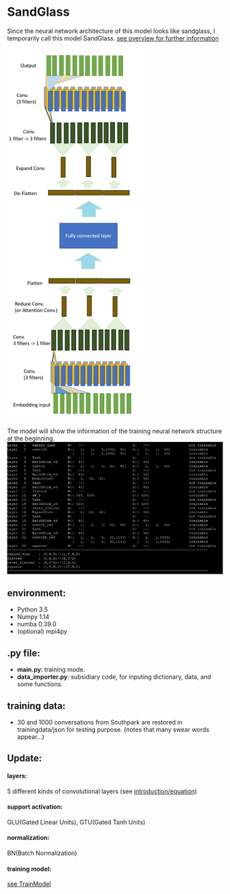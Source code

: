# SandGlass
Since the neural network architecture of this model looks like sandglass, I temporarily call this model SandGlass.
[see overview for further information](https://github.com/hchungdelta/Simple_NN_API/blob/master/NN_v3.0_SandGlass/introduction/overview/README.md)

<img src="introduction/sandglass.png" width="322">

The model will show the information of the training neural network structure at the beginning.
<img src="introduction/SP_test_info.png" width="602">

## environment:

* Python 3.5
* Numpy 1.14
* numba 0.39.0
* (optional) mpi4py

## .py file:
* **main.py**: training mode.
* **data_importer.py**: subsidiary code, for inputing dictionary, data, and some functions.
## training data:
* 30 and 1000 conversations from Southpark are restored in trainingdata/json for testing purpose. (notes that many swear words appear...) 

## Update:
#### layers: 
5 different kinds of convolutional layers (see [introduction/equation](https://github.com/hchungdelta/Simple_NN_API/tree/master/NN_v3.0_SandGlass/introduction/equation))
#### support activation: 
GLU(Gated Linear Units), GTU(Gated Tanh Units)
#### normalization:
BN(Batch Normalization)
#### training model:
[see TrainModel](https://github.com/hchungdelta/Simple_NN_API/tree/master/NN_v3.0_SandGlass/ML/TrainModel)

